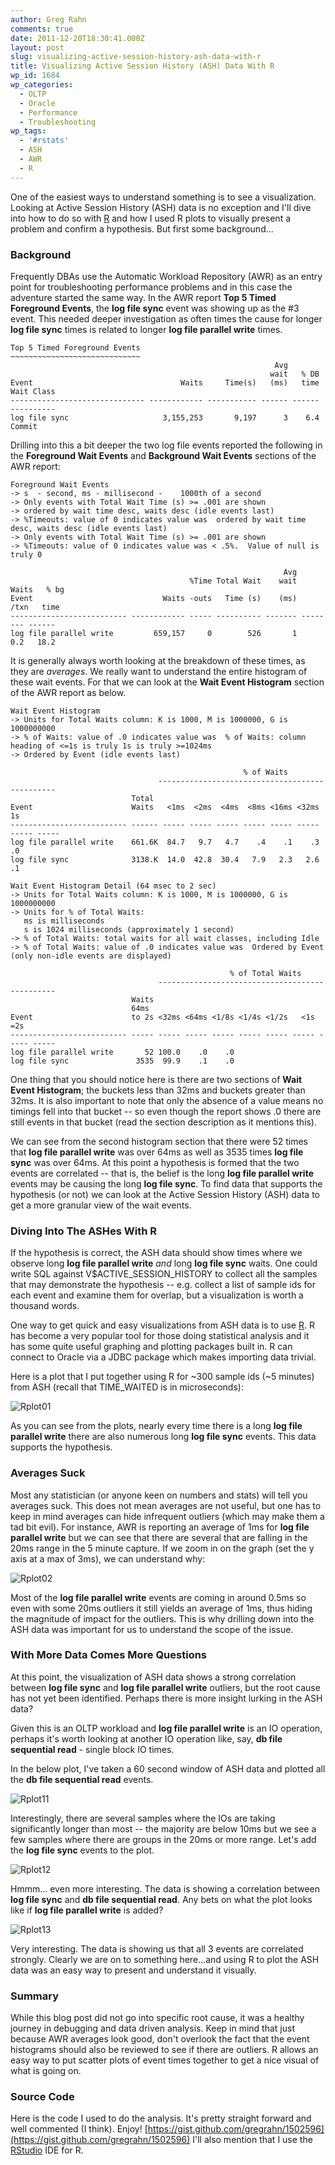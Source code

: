 ```yaml
---
author: Greg Rahn
comments: true
date: 2011-12-20T18:30:41.000Z
layout: post
slug: visualizing-active-session-history-ash-data-with-r
title: Visualizing Active Session History (ASH) Data With R
wp_id: 1684
wp_categories:
  - OLTP
  - Oracle
  - Performance
  - Troubleshooting
wp_tags:
  - '#rstats'
  - ASH
  - AWR
  - R
---
```


One of the easiest ways to understand something is to see a visualization.  Looking at Active Session History (ASH) data is no exception and I'll dive into how to do so with [R](http://www.r-project.org/) and how I used R plots to visually present a problem and confirm a hypothesis.  But first some background...

### Background

Frequently DBAs use the Automatic Workload Repository (AWR) as an entry point for troubleshooting performance problems and in this case the adventure started the same way.  In the AWR report **Top 5 Timed Foreground Events**, the **log file sync** event was showing up as the #3 event.  This needed deeper investigation as often times the cause for longer **log file sync** times is related to longer **log file parallel write** times.

```
Top 5 Timed Foreground Events
~~~~~~~~~~~~~~~~~~~~~~~~~~~~~
                                                           Avg
                                                          wait   % DB
Event                                 Waits     Time(s)   (ms)   time Wait Class
------------------------------ ------------ ----------- ------ ------ ----------
log file sync                     3,155,253       9,197      3    6.4 Commit
```

Drilling into this a bit deeper the two log file events reported the following in the **Foreground Wait Events** and **Background Wait Events** sections of the AWR report:

```
Foreground Wait Events               
-> s  - second, ms - millisecond -    1000th of a second
-> Only events with Total Wait Time (s) >= .001 are shown
-> ordered by wait time desc, waits desc (idle events last)
-> %Timeouts: value of 0 indicates value was  ordered by wait time desc, waits desc (idle events last)
-> Only events with Total Wait Time (s) >= .001 are shown
-> %Timeouts: value of 0 indicates value was < .5%.  Value of null is truly 0

                                                             Avg
                                        %Time Total Wait    wait    Waits   % bg
Event                             Waits -outs   Time (s)    (ms)     /txn   time
-------------------------- ------------ ----- ---------- ------- -------- ------
log file parallel write         659,157     0        526       1      0.2   18.2
```

It is generally always worth looking at the breakdown of these times, as they are _averages_.  We really want to understand the entire histogram of these wait events.  For that we can look at the **Wait Event Histogram** section of the AWR report as below.

```
Wait Event Histogram
-> Units for Total Waits column: K is 1000, M is 1000000, G is 1000000000
-> % of Waits: value of .0 indicates value was  % of Waits: column heading of <=1s is truly 1s is truly >=1024ms
-> Ordered by Event (idle events last)

                                                    % of Waits
                                 -----------------------------------------------
                           Total
Event                      Waits   <1ms  <2ms  <4ms  <8ms <16ms <32ms  1s
-------------------------- ------ ----- ----- ----- ----- ----- ----- ----- -----
log file parallel write    661.6K  84.7   9.7   4.7    .4    .1    .3    .0
log file sync              3138.K  14.0  42.8  30.4   7.9   2.3   2.6    .1

Wait Event Histogram Detail (64 msec to 2 sec)
-> Units for Total Waits column: K is 1000, M is 1000000, G is 1000000000
-> Units for % of Total Waits:
   ms is milliseconds
   s is 1024 milliseconds (approximately 1 second)
-> % of Total Waits: total waits for all wait classes, including Idle
-> % of Total Waits: value of .0 indicates value was  Ordered by Event (only non-idle events are displayed)

                                                 % of Total Waits
                                 -----------------------------------------------
                           Waits
                           64ms
Event                      to 2s <32ms <64ms <1/8s <1/4s <1/2s   <1s   =2s
-------------------------- ----- ----- ----- ----- ----- ----- ----- ----- -----
log file parallel write       52 100.0    .0    .0
log file sync               3535  99.9    .1    .0
```

One thing that you should notice here is there are two sections of **Wait Event Histogram**; the buckets less than 32ms and buckets greater than 32ms.  It is also important to note that only the absence of a value means no timings fell into that bucket -- so even though the report shows .0 there are still events in that bucket (read the section description as it mentions this).

We can see from the second histogram section that there were 52 times that **log file parallel write** was over 64ms as well as 3535 times **log file sync** was over 64ms.  At this point a hypothesis is formed that the two events are correlated -- that is, the belief is the long **log file parallel write** events may be causing the long **log file sync**.  To find data that supports the hypothesis (or not) we can look at the Active Session History (ASH) data to get a more granular view of the wait events.

### Diving Into The ASHes With R
If the hypothesis is correct, the ASH data should show times where we observe long **log file parallel write** _and_ long **log file sync** waits.  One could write SQL against V$ACTIVE_SESSION_HISTORY to collect all the samples that may demonstrate the hypothesis -- e.g. collect a list of sample ids for each event and examine them for overlap, but a visualization is worth a thousand words.

One way to get quick and easy visualizations from ASH data is to use [R](http://www.r-project.org/).  R has become a very popular tool for those doing statistical analysis and it has some quite useful graphing and plotting packages built in.  R can connect to Oracle via a JDBC package which makes importing data trivial.

Here is a plot that I put together using R for ~300 sample ids (~5 minutes) from ASH (recall that TIME_WAITED is in microseconds):

![Rplot01](/assets/rplot01.png)

As you can see from the plots, nearly every time there is a long **log file parallel write** there are also numerous long **log file sync** events.  This data supports the hypothesis.

### Averages Suck
Most any statistician (or anyone keen on numbers and stats) will tell you averages suck.  This does not mean averages are not useful, but one has to keep in mind averages can hide infrequent outliers (which may make them a tad bit evil).  For instance, AWR is reporting an average of 1ms for **log file parallel write** but we can see that there are several that are falling in the 20ms range in the 5 minute capture.  If we zoom in on the graph (set the y axis at a max of 3ms), we can understand why: 

![Rplot02](/assets/rplot02.png)

Most of the **log file parallel write** events are coming in around 0.5ms so even with some 20ms outliers it still yields an average of 1ms, thus hiding the magnitude of impact for the outliers.  This is why drilling down into the ASH data was important for us to understand the scope of the issue.

### With More Data Comes More Questions

At this point, the visualization of ASH data shows a strong correlation between **log file sync** and **log file parallel write** outliers, but the root cause has not yet been identified.  Perhaps there is more insight lurking in the ASH data?

Given this is an OLTP workload and **log file parallel write** is an IO operation, perhaps it's worth looking at another IO operation like, say, **db file sequential read** - single block IO times.

In the below plot, I've taken a 60 second window of ASH data and plotted all the **db file sequential read** events.  

![Rplot11](/assets/rplot11.png) 

Interestingly, there are several samples where the IOs are taking significantly longer than most -- the majority are below 10ms but we see a few samples where there are groups in the 20ms or more range.  Let's add the **log file sync** events to the plot. 

![Rplot12](/assets/rplot12.png) 

Hmmm... even more interesting.  The data is showing a correlation between **log file sync** and **db file sequential read**.  Any bets on what the plot looks like if **log file parallel write** is added?

![Rplot13](/assets/rplot13.png)

Very interesting.  The data is showing us that all 3 events are correlated strongly.  Clearly we are on to something here...and using R to plot the ASH data was an easy way to present and understand it visually.

### Summary

While this blog post did not go into specific root cause, it was a healthy journey in debugging and data driven analysis.  Keep in mind that just because AWR averages look good, don't overlook the fact that the event histograms should also be reviewed to see if there are outliers.  R allows an easy way to put scatter plots of event times together to get a nice visual of what is going on.

### Source Code

Here is the code I used to do the analysis.  It's pretty straight forward and well commented (I think).  Enjoy! [https://gist.github.com/gregrahn/1502596](https://gist.github.com/gregrahn/1502596) I'll also mention that I use the [RStudio](http://rstudio.org/) IDE for R.
